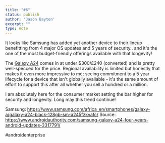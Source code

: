 ```yaml
---
title: "#6"
status: publish
author: 'Jason Bayton'
excerpt: ""
type: note
---
```

It looks like Samsung has added yet another device to their lineup benefitting from 4 major OS updates and 5 years of security.. and it's the one of the most budget-friendly offerings available with that longevity!

The [Galaxy A24](https://www.samsung.com/africa_en/smartphones/galaxy-a/galaxy-a24-black-128gb-sm-a245fzkvafc/) comes in at under $300/£240 (converted) and is pretty well-specced for the price. Regional availability is limited but honestly that makes it even more impressive to me; seeing commitment to a 5 year lifecycle for a device that isn't globally available - it's the same amount of effort to support this after all whether you sell a hundred or a million.

I am absolutely here for the consumer market setting the bar higher for security and longevity. Long may this trend continue!

Samsung: https://www.samsung.com/africa_en/smartphones/galaxy-a/galaxy-a24-black-128gb-sm-a245fzkvafc/
Source: https://www.androidauthority.com/samsung-galaxy-a24-four-years-android-updates-3317791/

#androidenterprise